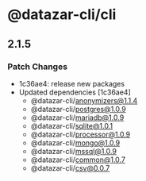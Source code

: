 # @datazar-cli/cli

## 2.1.5

### Patch Changes

- 1c36ae4: release new packages
- Updated dependencies [1c36ae4]
  - @datazar-cli/anonymizers@1.1.4
  - @datazar-cli/postgres@1.0.9
  - @datazar-cli/mariadb@1.0.9
  - @datazar-cli/sqlite@1.0.1
  - @datazar-cli/processor@1.0.9
  - @datazar-cli/mongo@1.0.9
  - @datazar-cli/mssql@1.0.9
  - @datazar-cli/common@1.0.7
  - @datazar-cli/csv@0.0.7
